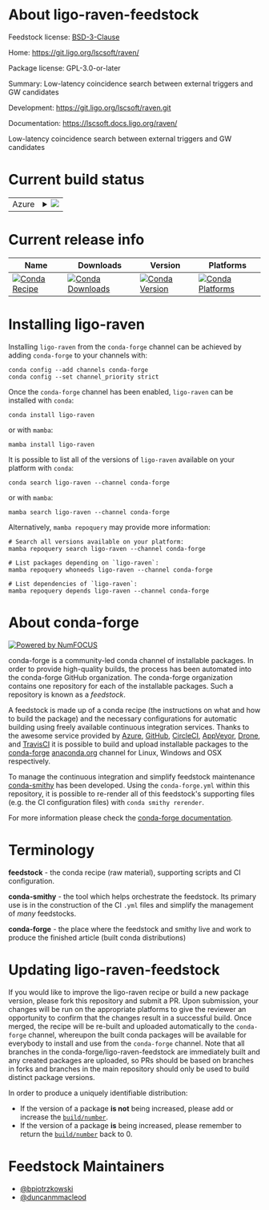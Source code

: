 About ligo-raven-feedstock
==========================

Feedstock license: [BSD-3-Clause](https://github.com/conda-forge/ligo-raven-feedstock/blob/main/LICENSE.txt)

Home: https://git.ligo.org/lscsoft/raven/

Package license: GPL-3.0-or-later

Summary: Low-latency coincidence search between external triggers and GW candidates

Development: https://git.ligo.org/lscsoft/raven.git

Documentation: https://lscsoft.docs.ligo.org/raven/

Low-latency coincidence search between external triggers and GW candidates


Current build status
====================


<table>
    
  <tr>
    <td>Azure</td>
    <td>
      <details>
        <summary>
          <a href="https://dev.azure.com/conda-forge/feedstock-builds/_build/latest?definitionId=2631&branchName=main">
            <img src="https://dev.azure.com/conda-forge/feedstock-builds/_apis/build/status/ligo-raven-feedstock?branchName=main">
          </a>
        </summary>
        <table>
          <thead><tr><th>Variant</th><th>Status</th></tr></thead>
          <tbody><tr>
              <td>linux_64_python3.10.____cpython</td>
              <td>
                <a href="https://dev.azure.com/conda-forge/feedstock-builds/_build/latest?definitionId=2631&branchName=main">
                  <img src="https://dev.azure.com/conda-forge/feedstock-builds/_apis/build/status/ligo-raven-feedstock?branchName=main&jobName=linux&configuration=linux%20linux_64_python3.10.____cpython" alt="variant">
                </a>
              </td>
            </tr><tr>
              <td>linux_64_python3.11.____cpython</td>
              <td>
                <a href="https://dev.azure.com/conda-forge/feedstock-builds/_build/latest?definitionId=2631&branchName=main">
                  <img src="https://dev.azure.com/conda-forge/feedstock-builds/_apis/build/status/ligo-raven-feedstock?branchName=main&jobName=linux&configuration=linux%20linux_64_python3.11.____cpython" alt="variant">
                </a>
              </td>
            </tr><tr>
              <td>linux_64_python3.12.____cpython</td>
              <td>
                <a href="https://dev.azure.com/conda-forge/feedstock-builds/_build/latest?definitionId=2631&branchName=main">
                  <img src="https://dev.azure.com/conda-forge/feedstock-builds/_apis/build/status/ligo-raven-feedstock?branchName=main&jobName=linux&configuration=linux%20linux_64_python3.12.____cpython" alt="variant">
                </a>
              </td>
            </tr><tr>
              <td>linux_64_python3.8.____cpython</td>
              <td>
                <a href="https://dev.azure.com/conda-forge/feedstock-builds/_build/latest?definitionId=2631&branchName=main">
                  <img src="https://dev.azure.com/conda-forge/feedstock-builds/_apis/build/status/ligo-raven-feedstock?branchName=main&jobName=linux&configuration=linux%20linux_64_python3.8.____cpython" alt="variant">
                </a>
              </td>
            </tr><tr>
              <td>linux_64_python3.9.____cpython</td>
              <td>
                <a href="https://dev.azure.com/conda-forge/feedstock-builds/_build/latest?definitionId=2631&branchName=main">
                  <img src="https://dev.azure.com/conda-forge/feedstock-builds/_apis/build/status/ligo-raven-feedstock?branchName=main&jobName=linux&configuration=linux%20linux_64_python3.9.____cpython" alt="variant">
                </a>
              </td>
            </tr><tr>
              <td>osx_64_python3.10.____cpython</td>
              <td>
                <a href="https://dev.azure.com/conda-forge/feedstock-builds/_build/latest?definitionId=2631&branchName=main">
                  <img src="https://dev.azure.com/conda-forge/feedstock-builds/_apis/build/status/ligo-raven-feedstock?branchName=main&jobName=osx&configuration=osx%20osx_64_python3.10.____cpython" alt="variant">
                </a>
              </td>
            </tr><tr>
              <td>osx_64_python3.11.____cpython</td>
              <td>
                <a href="https://dev.azure.com/conda-forge/feedstock-builds/_build/latest?definitionId=2631&branchName=main">
                  <img src="https://dev.azure.com/conda-forge/feedstock-builds/_apis/build/status/ligo-raven-feedstock?branchName=main&jobName=osx&configuration=osx%20osx_64_python3.11.____cpython" alt="variant">
                </a>
              </td>
            </tr><tr>
              <td>osx_64_python3.12.____cpython</td>
              <td>
                <a href="https://dev.azure.com/conda-forge/feedstock-builds/_build/latest?definitionId=2631&branchName=main">
                  <img src="https://dev.azure.com/conda-forge/feedstock-builds/_apis/build/status/ligo-raven-feedstock?branchName=main&jobName=osx&configuration=osx%20osx_64_python3.12.____cpython" alt="variant">
                </a>
              </td>
            </tr><tr>
              <td>osx_64_python3.8.____cpython</td>
              <td>
                <a href="https://dev.azure.com/conda-forge/feedstock-builds/_build/latest?definitionId=2631&branchName=main">
                  <img src="https://dev.azure.com/conda-forge/feedstock-builds/_apis/build/status/ligo-raven-feedstock?branchName=main&jobName=osx&configuration=osx%20osx_64_python3.8.____cpython" alt="variant">
                </a>
              </td>
            </tr><tr>
              <td>osx_64_python3.9.____cpython</td>
              <td>
                <a href="https://dev.azure.com/conda-forge/feedstock-builds/_build/latest?definitionId=2631&branchName=main">
                  <img src="https://dev.azure.com/conda-forge/feedstock-builds/_apis/build/status/ligo-raven-feedstock?branchName=main&jobName=osx&configuration=osx%20osx_64_python3.9.____cpython" alt="variant">
                </a>
              </td>
            </tr><tr>
              <td>osx_arm64_python3.10.____cpython</td>
              <td>
                <a href="https://dev.azure.com/conda-forge/feedstock-builds/_build/latest?definitionId=2631&branchName=main">
                  <img src="https://dev.azure.com/conda-forge/feedstock-builds/_apis/build/status/ligo-raven-feedstock?branchName=main&jobName=osx&configuration=osx%20osx_arm64_python3.10.____cpython" alt="variant">
                </a>
              </td>
            </tr><tr>
              <td>osx_arm64_python3.11.____cpython</td>
              <td>
                <a href="https://dev.azure.com/conda-forge/feedstock-builds/_build/latest?definitionId=2631&branchName=main">
                  <img src="https://dev.azure.com/conda-forge/feedstock-builds/_apis/build/status/ligo-raven-feedstock?branchName=main&jobName=osx&configuration=osx%20osx_arm64_python3.11.____cpython" alt="variant">
                </a>
              </td>
            </tr><tr>
              <td>osx_arm64_python3.12.____cpython</td>
              <td>
                <a href="https://dev.azure.com/conda-forge/feedstock-builds/_build/latest?definitionId=2631&branchName=main">
                  <img src="https://dev.azure.com/conda-forge/feedstock-builds/_apis/build/status/ligo-raven-feedstock?branchName=main&jobName=osx&configuration=osx%20osx_arm64_python3.12.____cpython" alt="variant">
                </a>
              </td>
            </tr><tr>
              <td>osx_arm64_python3.8.____cpython</td>
              <td>
                <a href="https://dev.azure.com/conda-forge/feedstock-builds/_build/latest?definitionId=2631&branchName=main">
                  <img src="https://dev.azure.com/conda-forge/feedstock-builds/_apis/build/status/ligo-raven-feedstock?branchName=main&jobName=osx&configuration=osx%20osx_arm64_python3.8.____cpython" alt="variant">
                </a>
              </td>
            </tr><tr>
              <td>osx_arm64_python3.9.____cpython</td>
              <td>
                <a href="https://dev.azure.com/conda-forge/feedstock-builds/_build/latest?definitionId=2631&branchName=main">
                  <img src="https://dev.azure.com/conda-forge/feedstock-builds/_apis/build/status/ligo-raven-feedstock?branchName=main&jobName=osx&configuration=osx%20osx_arm64_python3.9.____cpython" alt="variant">
                </a>
              </td>
            </tr>
          </tbody>
        </table>
      </details>
    </td>
  </tr>
</table>

Current release info
====================

| Name | Downloads | Version | Platforms |
| --- | --- | --- | --- |
| [![Conda Recipe](https://img.shields.io/badge/recipe-ligo--raven-green.svg)](https://anaconda.org/conda-forge/ligo-raven) | [![Conda Downloads](https://img.shields.io/conda/dn/conda-forge/ligo-raven.svg)](https://anaconda.org/conda-forge/ligo-raven) | [![Conda Version](https://img.shields.io/conda/vn/conda-forge/ligo-raven.svg)](https://anaconda.org/conda-forge/ligo-raven) | [![Conda Platforms](https://img.shields.io/conda/pn/conda-forge/ligo-raven.svg)](https://anaconda.org/conda-forge/ligo-raven) |

Installing ligo-raven
=====================

Installing `ligo-raven` from the `conda-forge` channel can be achieved by adding `conda-forge` to your channels with:

```
conda config --add channels conda-forge
conda config --set channel_priority strict
```

Once the `conda-forge` channel has been enabled, `ligo-raven` can be installed with `conda`:

```
conda install ligo-raven
```

or with `mamba`:

```
mamba install ligo-raven
```

It is possible to list all of the versions of `ligo-raven` available on your platform with `conda`:

```
conda search ligo-raven --channel conda-forge
```

or with `mamba`:

```
mamba search ligo-raven --channel conda-forge
```

Alternatively, `mamba repoquery` may provide more information:

```
# Search all versions available on your platform:
mamba repoquery search ligo-raven --channel conda-forge

# List packages depending on `ligo-raven`:
mamba repoquery whoneeds ligo-raven --channel conda-forge

# List dependencies of `ligo-raven`:
mamba repoquery depends ligo-raven --channel conda-forge
```


About conda-forge
=================

[![Powered by
NumFOCUS](https://img.shields.io/badge/powered%20by-NumFOCUS-orange.svg?style=flat&colorA=E1523D&colorB=007D8A)](https://numfocus.org)

conda-forge is a community-led conda channel of installable packages.
In order to provide high-quality builds, the process has been automated into the
conda-forge GitHub organization. The conda-forge organization contains one repository
for each of the installable packages. Such a repository is known as a *feedstock*.

A feedstock is made up of a conda recipe (the instructions on what and how to build
the package) and the necessary configurations for automatic building using freely
available continuous integration services. Thanks to the awesome service provided by
[Azure](https://azure.microsoft.com/en-us/services/devops/), [GitHub](https://github.com/),
[CircleCI](https://circleci.com/), [AppVeyor](https://www.appveyor.com/),
[Drone](https://cloud.drone.io/welcome), and [TravisCI](https://travis-ci.com/)
it is possible to build and upload installable packages to the
[conda-forge](https://anaconda.org/conda-forge) [anaconda.org](https://anaconda.org/)
channel for Linux, Windows and OSX respectively.

To manage the continuous integration and simplify feedstock maintenance
[conda-smithy](https://github.com/conda-forge/conda-smithy) has been developed.
Using the ``conda-forge.yml`` within this repository, it is possible to re-render all of
this feedstock's supporting files (e.g. the CI configuration files) with ``conda smithy rerender``.

For more information please check the [conda-forge documentation](https://conda-forge.org/docs/).

Terminology
===========

**feedstock** - the conda recipe (raw material), supporting scripts and CI configuration.

**conda-smithy** - the tool which helps orchestrate the feedstock.
                   Its primary use is in the construction of the CI ``.yml`` files
                   and simplify the management of *many* feedstocks.

**conda-forge** - the place where the feedstock and smithy live and work to
                  produce the finished article (built conda distributions)


Updating ligo-raven-feedstock
=============================

If you would like to improve the ligo-raven recipe or build a new
package version, please fork this repository and submit a PR. Upon submission,
your changes will be run on the appropriate platforms to give the reviewer an
opportunity to confirm that the changes result in a successful build. Once
merged, the recipe will be re-built and uploaded automatically to the
`conda-forge` channel, whereupon the built conda packages will be available for
everybody to install and use from the `conda-forge` channel.
Note that all branches in the conda-forge/ligo-raven-feedstock are
immediately built and any created packages are uploaded, so PRs should be based
on branches in forks and branches in the main repository should only be used to
build distinct package versions.

In order to produce a uniquely identifiable distribution:
 * If the version of a package **is not** being increased, please add or increase
   the [``build/number``](https://docs.conda.io/projects/conda-build/en/latest/resources/define-metadata.html#build-number-and-string).
 * If the version of a package **is** being increased, please remember to return
   the [``build/number``](https://docs.conda.io/projects/conda-build/en/latest/resources/define-metadata.html#build-number-and-string)
   back to 0.

Feedstock Maintainers
=====================

* [@bpiotrzkowski](https://github.com/bpiotrzkowski/)
* [@duncanmmacleod](https://github.com/duncanmmacleod/)

